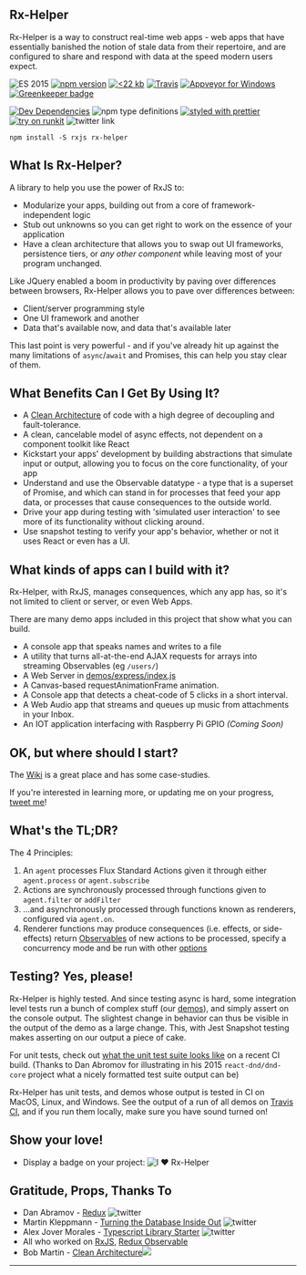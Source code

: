## Rx-Helper

Rx-Helper is a way to construct real-time web apps - web apps that have
essentially banished the notion of stale data from their repertoire,
and are configured to share and respond with data at the speed modern
users expect.

![ES 2015](https://img.shields.io/badge/ES-2015-brightgreen.svg)
[![npm version](https://badge.fury.io/js/rx-helper.svg)](https://badge.fury.io/js/rx-helper)
[![<22 kb](https://img.shields.io/badge/gzip%20size-%3C22%20kB-brightgreen.svg)](https://www.npmjs.com/package/rx-helper)
[![Travis](https://img.shields.io/travis/deanius/antares.svg)](https://travis-ci.org/deanius/antares)
[![Appveyor for Windows](https://ci.appveyor.com/api/projects/status/udjy5549kiy5sk4a/branch/master?svg=true)](https://ci.appveyor.com/project/deanius/antares/branch/master)
[![Greenkeeper badge](https://badges.greenkeeper.io/deanius/antares.svg)](https://greenkeeper.io/)

[![Dev Dependencies](https://david-dm.org/deanius/antares/dev-status.svg)](https://david-dm.org/deanius/antares?type=dev)
![npm type definitions](https://img.shields.io/npm/types/chalk.svg)
[![styled with prettier](https://img.shields.io/badge/styled_with-prettier-ff69b4.svg)](https://github.com/prettier/prettier)
[![try on runkit](https://badge.runkitcdn.com/rx-helper.svg)](https://npm.runkit.com/rx-helper)
![twitter link](https://img.shields.io/badge/twitter-@deaniusol-55acee.svg)

```
npm install -S rxjs rx-helper
```

## What Is Rx-Helper?

A library to help you use the power of RxJS to:

- Modularize your apps, building out from a core of framework-independent logic
- Stub out unknowns so you can get right to work on the essence of your application
- Have a clean architecture that allows you to swap out UI frameworks, persistence tiers, or _any other component_ while leaving most of your program unchanged.

Like JQuery enabled a boom in productivity by paving over differences between browsers, Rx-Helper allows you to pave over differences between:

- Client/server programming style
- One UI framework and another
- Data that's available now, and data that's available later

This last point is very powerful - and if you've already hit up against the many limitations of `async`/`await` and Promises, this can help you stay clear of them.

## What Benefits Can I Get By Using It?

- A [Clean Architecture](https://blog.cleancoder.com/uncle-bob/2012/08/13/the-clean-architecture.html) of code with a high degree of decoupling and fault-tolerance.
- A clean, cancelable model of async effects, not dependent on a component toolkit like React
- Kickstart your apps' development by building abstractions that simulate input or output, allowing you to focus on the core functionality, of your app
- Understand and use the Observable datatype - a type that is a superset of Promise, and which can stand in for processes that feed your app data, or processes that cause consequences to the outside world.
- Drive your app during testing with 'simulated user interaction' to see more of its functionality without clicking around.
- Use snapshot testing to verify your app's behavior, whether or not it uses React or even has a UI.

## What kinds of apps can I build with it?

Rx-Helper, with RxJS, manages consequences, which any app has, so it's not limited to client or server, or even Web Apps.

There are many demo apps included in this project that show what you can build.

- A console app that speaks names and writes to a file
- A utility that turns all-at-the-end AJAX requests for arrays into streaming Observables (eg `/users/`)
- A Web Server in [demos/express/index.js](//github.com/deanius/antares/blob/master/demos/express/index.js)
- A Canvas-based requestAnimationFrame animation.
- A Console app that detects a cheat-code of 5 clicks in a short interval.
- A Web Audio app that streams and queues up music from attachments in your Inbox.
- An IOT application interfacing with Raspberry Pi GPIO _(Coming Soon)_

## OK, but where should I start?

The [Wiki](https://github.com/deanius/rx-helper/wiki/Rx-Helper:-An-Introduction) is a great place and has some case-studies.

If you're interested in learning more, or updating me on your progress, [tweet me](//twitter.com/deaniusol)!

## What's the TL;DR?

The 4 Principles:

1.  An `agent` processes Flux Standard Actions given it through either `agent.process` or `agent.subscribe`
1.  Actions are synchronously processed through functions given to `agent.filter` or `addFilter`
1.  ...and asynchronously processed through functions known as renderers, configured via `agent.on`.
1.  Renderer functions may produce consequences (i.e. effects, or side-effects) return [Observables](https://github.com/tc39/proposal-observable) of new actions to be processed, specify a concurrency mode and be run with other [options](https://deanius.github.io/antares/docs/interfaces/subscriberconfig.html)

## Testing? Yes, please!

Rx-Helper is highly tested. And since testing async is hard, some integration level tests run a bunch of complex stuff (our [demos](#demos)), and simply assert on the console output. The slightest change in behavior can thus be visible in the output of the demo as a large change. This, with Jest Snapshot testing makes asserting on our output a piece of cake.

For unit tests, check out [what the unit test suite looks like](https://travis-ci.org/deanius/antares-ts/jobs/403257425#L139) on a recent CI build. (Thanks to Dan Abromov for illustrating in his 2015 `react-dnd/dnd-core` project what a nicely formatted test suite output can be)

Rx-Helper has unit tests, and demos whose output is tested in CI on MacOS, Linux, and Windows. See the output of a run of all demos on [Travis CI](https://travis-ci.org/deanius/antares-ts/jobs/402981544#L681), and if you run them locally, make sure you have sound turned on!

## Show your love!

- Display a badge on your project: ![I ♥️ Rx-Helper](https://img.shields.io/badge/built%20with-rx--helper-blue.svg)

## Gratitude, Props, Thanks To

- Dan Abramov - [Redux](https://redux.js.org) ![twitter](https://img.shields.io/badge/twitter-@dan_abramov-55acee.svg)
- Martin Kleppmann - [Turning the Database Inside Out](https://www.confluent.io/blog/turning-the-database-inside-out-with-apache-samza/) ![twitter](https://img.shields.io/badge/twitter-@martinkl-55acee.svg)
- Alex Jover Morales - [Typescript Library Starter](https://github.com/alexjoverm/typescript-library-starter) ![twitter](https://img.shields.io/badge/twitter-@alexjoverm-55acee.svg)
- All who worked on [RxJS](https://github.com/ReactiveX/rxjs), [Redux Observable](https://redux-observable.js.org/)
- Bob Martin - [Clean Architecture](https://8thlight.com/blog/uncle-bob/2012/08/13/the-clean-architecture.html)<img src="https://8thlight.com/blog/assets/posts/2012-08-13-the-clean-architecture/CleanArchitecture-8d1fe066e8f7fa9c7d8e84c1a6b0e2b74b2c670ff8052828f4a7e73fcbbc698c.jpg"/>

---
